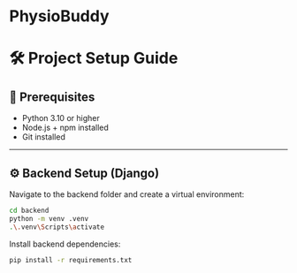 # PhysioBuddy

# 🛠️ Project Setup Guide

## 🔗 Prerequisites

- Python 3.10 or higher
- Node.js + npm installed
- Git installed

---

## ⚙️ Backend Setup (Django)

Navigate to the backend folder and create a virtual environment:

```bash
cd backend
python -m venv .venv
.\.venv\Scripts\activate
```

Install backend dependencies:

```bash
pip install -r requirements.txt
```

